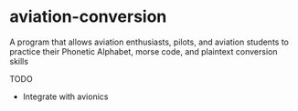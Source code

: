 # aviation-conversion
A program that allows aviation enthusiasts, pilots, and aviation students to practice their Phonetic Alphabet, morse code, and plaintext conversion skills

TODO
- Integrate with avionics
